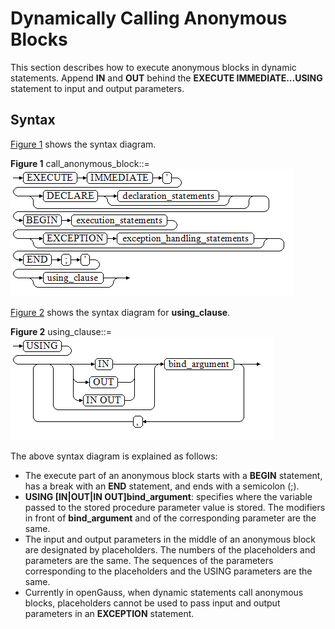 # Dynamically Calling Anonymous Blocks<a name="EN-US_TOPIC_0289899827"></a>

This section describes how to execute anonymous blocks in dynamic statements. Append  **IN**  and  **OUT**  behind the  **EXECUTE IMMEDIATE...USING**  statement to input and output parameters.

## Syntax<a name="en-us_topic_0283137696_en-us_topic_0237122228_en-us_topic_0059778140_s0e4f9e02e5c543e2a2b41d4884352f9f"></a>

[Figure 1](#en-us_topic_0283137696_en-us_topic_0237122228_en-us_topic_0059778140_fcac14cc166724cca818d8c659b30fbb9)  shows the syntax diagram.

**Figure  1**  call\_anonymous\_block::=<a name="en-us_topic_0283137696_en-us_topic_0237122228_en-us_topic_0059778140_fcac14cc166724cca818d8c659b30fbb9"></a>  
![](figures/call_anonymous_block.png "call_anonymous_block")

[Figure 2](#en-us_topic_0283137696_en-us_topic_0237122228_en-us_topic_0059778140_f06fb8cdac8dc4c42bacd550e446ca6bd)  shows the syntax diagram for  **using\_clause**.

**Figure  2**  using\_clause::=<a name="en-us_topic_0283137696_en-us_topic_0237122228_en-us_topic_0059778140_f06fb8cdac8dc4c42bacd550e446ca6bd"></a>  
![](figures/using_clause-2.png "using_clause-2")

The above syntax diagram is explained as follows:

-   The execute part of an anonymous block starts with a  **BEGIN**  statement, has a break with an  **END**  statement, and ends with a semicolon \(;\).
-   **USING \[IN|OUT|IN OUT\]bind\_argument**: specifies where the variable passed to the stored procedure parameter value is stored. The modifiers in front of  **bind\_argument**  and of the corresponding parameter are the same.
-   The input and output parameters in the middle of an anonymous block are designated by placeholders. The numbers of the placeholders and parameters are the same. The sequences of the parameters corresponding to the placeholders and the USING parameters are the same.
-   Currently in openGauss, when dynamic statements call anonymous blocks, placeholders cannot be used to pass input and output parameters in an  **EXCEPTION**  statement.


